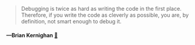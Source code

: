 > Debugging is twice as hard as writing the code in the first place. Therefore, if you write the code as cleverly as possible, you are, by definition, not smart enough to debug it.
  #### —Brian Kernighan [:scroll:](http://quotes.stormconsultancy.co.uk/quotes/5)